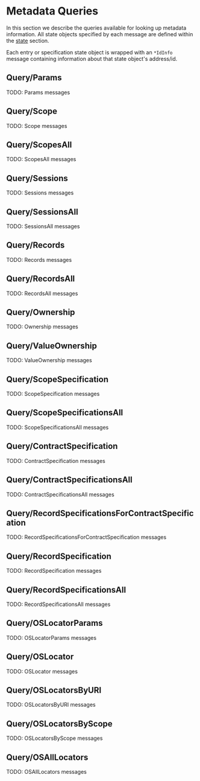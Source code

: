 # Metadata Queries

In this section we describe the queries available for looking up metadata information.
All state objects specified by each message are defined within the [state](02_state.md) section.

Each entry or specification state object is wrapped with an `*IdInfo` message containing information about that state object's address/id.

## Query/Params
TODO: Params messages

## Query/Scope
TODO: Scope messages

## Query/ScopesAll
TODO: ScopesAll messages

## Query/Sessions
TODO: Sessions messages

## Query/SessionsAll
TODO: SessionsAll messages

## Query/Records
TODO: Records messages

## Query/RecordsAll
TODO: RecordsAll messages

## Query/Ownership
TODO: Ownership messages

## Query/ValueOwnership
TODO: ValueOwnership messages

## Query/ScopeSpecification
TODO: ScopeSpecification messages

## Query/ScopeSpecificationsAll
TODO: ScopeSpecificationsAll messages

## Query/ContractSpecification
TODO: ContractSpecification messages

## Query/ContractSpecificationsAll
TODO: ContractSpecificationsAll messages

## Query/RecordSpecificationsForContractSpecification
TODO: RecordSpecificationsForContractSpecification messages

## Query/RecordSpecification
TODO: RecordSpecification messages

## Query/RecordSpecificationsAll
TODO: RecordSpecificationsAll messages

## Query/OSLocatorParams
TODO: OSLocatorParams messages

## Query/OSLocator
TODO: OSLocator messages

## Query/OSLocatorsByURI
TODO: OSLocatorsByURI messages

## Query/OSLocatorsByScope
TODO: OSLocatorsByScope messages

## Query/OSAllLocators
TODO: OSAllLocators messages

